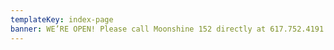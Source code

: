 ```yaml
---
templateKey: index-page
banner: WE’RE OPEN! Please call Moonshine 152 directly at 617.752.4191 for patio reservations or order delivery online with Grubhub and Uber Eats.
---
```

